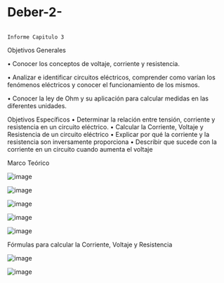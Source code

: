 # Deber-2-
                                                                              Informe Capitulo 3 


Objetivos Generales 

•	Conocer los conceptos de voltaje, corriente y resistencia.

•	Analizar e identificar circuitos eléctricos, comprender como varían los fenómenos eléctricos y conocer el funcionamiento de los mismos.

•	Conocer  la ley de Ohm y su aplicación para calcular medidas en las diferentes unidades.



Objetivos Específicos
•	Determinar la relación entre tensión, corriente y resistencia en un circuito eléctrico.
•	Calcular la Corriente, Voltaje y Resistencia de un circuito eléctrico
•	Explicar por qué la corriente y la resistencia son inversamente proporciona
•	Describir que sucede con la corriente en un circuito cuando aumenta el voltaje

Marco Teórico

![image](https://user-images.githubusercontent.com/84789986/170464040-22721cd1-a7bf-4482-a4db-167039293000.png)

![image](https://user-images.githubusercontent.com/84789986/170464142-368f6ba3-bc44-4657-89bd-7c27bf8669c2.png)

![image](https://user-images.githubusercontent.com/84789986/170464167-ca96e940-e36c-49d3-b5d9-6a36391c8065.png)

![image](https://user-images.githubusercontent.com/84789986/170464288-313c793f-a283-401c-8718-6d486a5406ca.png)

![image](https://user-images.githubusercontent.com/84789986/170464788-367f11b4-b4fd-48b1-9c7a-e8d3f8a1681b.png)

Fórmulas para calcular la Corriente, Voltaje y Resistencia  

![image](https://user-images.githubusercontent.com/84789986/170465702-5ce65b52-0065-4080-addd-9e2f673e33ca.png)

![image](https://user-images.githubusercontent.com/84789986/170466217-04a05d08-6695-4510-aefa-b18d2d4f3bc2.png)
